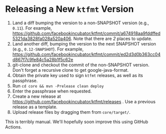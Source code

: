 # Releasing a New `ktfmt` Version

1. Land a diff bumping the version to a non-SNAPSHOT version (e.g., `0.11`). For example, https://github.com/facebookincubator/ktfmt/commit/a674918aa9fddffed5321da3828fa028a520a406. Note that there are _2_ places to update.
2. Land another diff, bumping the version to the next SNAPSHOT version (e.g., `0.12-SNAPSHOT`). For example, https://github.com/facebookincubator/ktfmt/commit/ed2d3d0b363cc04d867f7c9fe84c5a28b1f5c62e
3. git-clone and checkout the commit of the non-SNAPSHOT version. Don't forget a recursive clone to get google-java-format.
3. Obtain the private key used to sign `ktfmt` releases, as well as its passphrase.
4. Run `cd core && mvn -Prelease clean deploy`
5. Enter the passphrase when requested.
6. Create a new release at https://github.com/facebookincubator/ktfmt/releases . Use a previous release as a template.
7. Upload release files by dragging them from `core/target/`.

This is terribly manual. We'll hopefully soon improve this using GitHub Actions.
